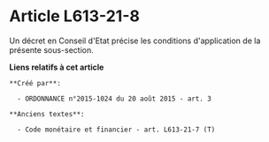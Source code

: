 # Article L613-21-8

Un décret en Conseil d'Etat précise les conditions d'application de la présente sous-section.

**Liens relatifs à cet article**

	**Créé par**:

	  - ORDONNANCE n°2015-1024 du 20 août 2015 - art. 3

	**Anciens textes**:

	  - Code monétaire et financier - art. L613-21-7 (T)
